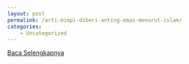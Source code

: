 ```yaml
---
layout: post
permalink: /arti-mimpi-diberi-anting-emas-menurut-islam/
categories:
    - Uncategorized
---
```


[Baca Selengkapnya](/10)